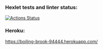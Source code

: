 ### Hexlet tests and linter status:

[![Actions Status](https://github.com/mn81566/frontend-project-lvl4/workflows/hexlet-check/badge.svg)](https://github.com/mn81566/frontend-project-lvl4/actions)

### Heroku:

https://boiling-brook-94444.herokuapp.com/
